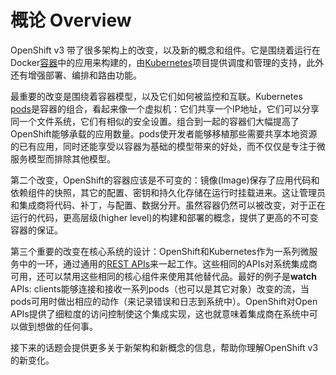 # 概论 Overview
OpenShift v3 带了很多架构上的改变，以及新的概念和组件。它是围绕着运行在Docker[容器](https://docs.openshift.org/latest/architecture/core_concepts/containers_and_images.html#containers)中的应用来构建的，由[Kubernetes](http://kubernetes.io/)项目提供调度和管理的支持，此外还有增强部署、编排和路由功能。

最重要的改变是围绕着容器模型，以及它们如何被监控和互联。Kubernetes [pods](https://docs.openshift.org/latest/architecture/core_concepts/pods_and_services.html#pods)是容器的组合，看起来像一个虚拟机：它们共享一个IP地址，它们可以分享同一个文件系统，它们有相似的安全设置。组合到一起的容器们大幅提高了OpenShift能够承载的应用数量。pods使开发者能够移植那些需要共享本地资源的已有应用，同时还能享受以容器为基础的模型带来的好处，而不仅仅是专注于微服务模型而排除其他模型。

第二个改变，OpenShift的容器应该是不可变的：镜像(Image)保存了应用代码和依赖组件的快照，其它的配置、密钥和持久化存储在运行时挂载进来。这让管理员和集成商将代码、补丁，与配置、数据分开。虽然容器仍然可以被改变，对于正在运行的代码，更高层级(higher level)的构建和部署的概念，提供了更高的不可变容器的保证。

第三个重要的改变在核心系统的设计：OpenShift和Kubernetes作为一系列微服务中的一环，通过通用的[REST APIs](https://docs.openshift.org/latest/rest_api/index.html#rest-api-index)来一起工作。这些相同的APIs对系统集成商可用，还可以禁用这些相同的核心组件来使用其他替代品。最好的例子是**watch** APIs: clients能够连接和接收一系列pods（也可以是其它对象）改变的流，当pods可用时做出相应的动作（来记录错误和日志到系统中）。OpenShift对Open APIs提供了细粒度的访问控制使这个集成实现，这也就意味着集成商在系统中可以做到想做的任何事。

接下来的话题会提供更多关于新架构和新概念的信息，帮助你理解OpenShift v3的新变化。

